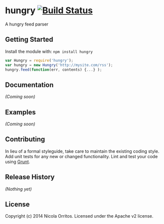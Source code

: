 # hungry [![Build Status](https://secure.travis-ci.org/NicolaOrritos/hungry.png?branch=master)](http://travis-ci.org/NicolaOrritos/hungry)

A hungry feed parser

## Getting Started
Install the module with: `npm install hungry`

```javascript
var Hungry = require('hungry');
var hungry = new Hungry('http://mysite.com/rss');
hungry.feed(function(err, contents) {...} );
```

## Documentation
_(Coming soon)_

## Examples
_(Coming soon)_

## Contributing
In lieu of a formal styleguide, take care to maintain the existing coding style. Add unit tests for any new or changed functionality. Lint and test your code using [Grunt](http://gruntjs.com/).

## Release History
_(Nothing yet)_

## License
Copyright (c) 2014 Nicola Orritos. Licensed under the Apache v2 license.
